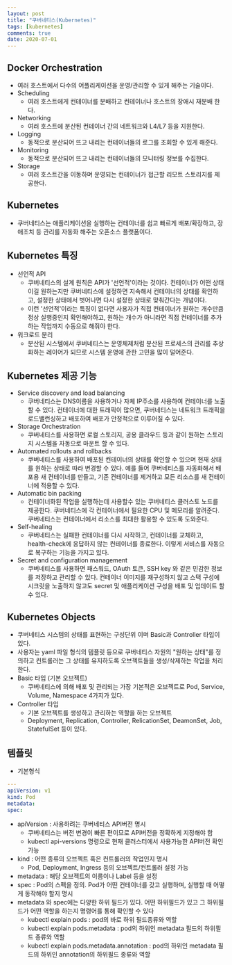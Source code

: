 ```yaml
---
layout: post
title: "쿠버네티스(Kubernetes)"
tags: [kubernetes]
comments: true
date: 2020-07-01
---
```


## Docker Orchestration
- 여러 호스트에서 다수의 어플리케이션을 운영/관리할 수 있게 해주는 기술이다.
- Scheduling
    - 여러 호스트에게 컨테이너를 분배하고 컨테이너나 호스트의 장애시 재분배 한다.
- Networking
    - 여러 호스트에 분산된 컨테이너 간의 네트워크와 L4/L7 등을 지원한다.
- Logging
    - 동적으로 분산되어 뜨고 내리는 컨테이너들의 로그를 조회할 수 있게 해준다.
- Monitoring
    - 동적으로 분산되어 뜨고 내리는 컨테이너들의 모니터링 정보를 수집한다.
- Storage
    - 여러 호스트간을 이동하며 운영되는 컨테이너가 접근할 리모트 스토리지를 제공한다.


## Kubernetes
- 쿠버네티스는 애플리케이션을 실행하는 컨테이너를 쉽고 빠르게 배포/확장하고, 장애조치 등 관리를 자동화 해주는 오픈소스 플랫폼이다.

## Kubernetes 특징
- 선언적 API
    - 쿠버네티스의 설계 원칙은 API가 '선언적'이라는 것이다. 컨테이너가 어떤 상태이길 원하는지만 쿠버네티스에 설정하면 지속해서 컨테이너의 상태를 확인하고, 설정한 상태에서 벗어나면 다시 설정한 상태로 맞춰간다는 개념이다.
    - 이런 '선언적'이라는 특징이 없다면 사용자가 직접 컨테이너가 원하는 개수만큼 정상 실행중인지 확인해야하고, 원하는 개수가 아니라면 직접 컨테이너를 추가하는 작업까지 수동으로 해줘야 한다.
- 워크로드 분리
    - 분산된 시스템에서 쿠버네티스는 운영체제처럼 분산된 프로세스의 관리를 추상화하는 레이어가 되므로 시스템 운영에 관한 고민을 많이 덜어준다.

## Kubernetes 제공 기능
- Service discovery and load balancing
    - 쿠버네티스는 DNS이름을 사용하거나 자체 IP주소를 사용하여 컨테이너를 노출할 수 있다. 컨테이너에 대한 트래픽이 많으면, 쿠버네티스는 네트워크 트래픽을 로드밸런싱하고 배포하여 배포가 안정적으로 이루어질 수 있다.
- Storage Orchestration
    - 쿠버네티스를 사용하면 로컬 스토리지, 공용 클라우드 등과 같이 원하는 스토리지 시스템을 자동으로 마운트 할 수 있다.
- Automated rollouts and rollbacks
    - 쿠버네티스를 사용하여 배포된 컨테이너의 상태를 확인할 수 있으며 현재 상태를 원하는 상태로 따라 변경할 수 있다. 예를 들어 쿠버네티스를 자동화해서 배포용 새 컨테이너를 만들고, 기존 컨테이너를 제거하고 모든 리소스를 새 컨테이너에 적용할 수 있다.
- Automatic bin packing
    - 컨테이너화된 작업을 실행하는데 사용할수 있는 쿠버네티스 클러스토 노드를 제공한다. 쿠버네티스에 각 컨테이너에서 필요한 CPU 및 메모리를 알려준다. 쿠버네티스는 컨테이너에서 리소스를 최대한 활용할 수 있도록 도와준다.
- Self-healing
    - 쿠버네티스는 실패한 컨테이너를 다시 시작하고, 컨테이너를 교체하고, health-check에 응답하지 않는 컨테이너를 종료한다. 이렇게 서비스를 자동으로 복구하는 기능을 가지고 있다.
- Secret and configuration management
    - 쿠버네티스를 사용하면 패스워드, OAuth 토큰, SSH key 와 같은 민감한 정보를 저장하고 관리할 수 있다. 컨테이너 이미지를 재구성하지 않고 스택 구성에 시크릿을 노출하지 않고도 secret 및 애플리케이션 구성을 배포 및 업데이트 할 수 있다.

## Kubernetes Objects
- 쿠버네티스 시스템의 상태를 표현하는 구성단위 이며 Basic과 Controller 타입이 있다.
- 사용자는 yaml 파일 형식의 템플릿 등으로 쿠버네티스 자원의 "원하는 상태"를 정의하고 컨트롤러는 그 상태를 유지하도록 오브젝트들을 생성/삭제하는 작업을 처리한다.
- Basic 타입 (기본 오브젝트)
    - 쿠버네티스에 의해 배포 및 관리되는 가장 기본적은 오브젝트로 Pod, Service, Volume, Namespace 4가지가 있다.
- Controller 타입
    - 기본 오브젝트를 생성하고 관리하는 역할을 하는 오브젝트
    - Deployment, Replication, Controller, RelicationSet, DeamonSet, Job, StatefulSet 등이 있다.

## 템플릿
- 기본형식

```yaml
---
apiVersion: v1
kind: Pod
metadata:
spec: 
```

- apiVersion : 사용하려는 쿠버네티스 API버전 명시
    - 쿠버네티스는 버전 변경이 빠른 편이므로 API버전을 정확하게 지정해야 함
    - kubectl api-versions 명령으로 현재 클러스터에서 사용가능한 API버전 확인 가능
- kind : 어떤 종류의 오브젝트 혹은 컨트롤러의 작업인지 명시
    - Pod, Deployment, Ingress 등의 오브젝트/컨트롤러 설정 가능
- metadata : 해당 오브젝트의 이름이나 Label 등을 설정
- spec : Pod의 스펙을 정의. Pod가 어떤 컨테이너를 갖고 실행하며, 실행할 때 어떻게 동작해야 할지 명시
- metadata 와 spec에는 다양한 하위 필드가 있다. 어떤 하위필드가 있고 그 하위필드가 어떤 역할을 하는지 명령어를 통해 확인할 수 있다
    - kubectl explain pods : pod의 바로 하위 필드종류와 역할
    - kubectl explain pods.metadata : pod의 하위인 metadata 필드의 하위필드 종류와 역할
    - kubectl explain pods.metadata.annotation : pod의 하위인 metadata 필드의 하위인 annotation의 하위필드 종류와 역할